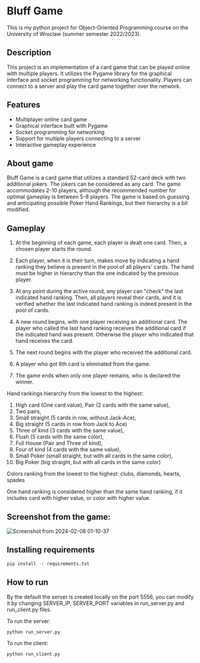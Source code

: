 # Bluff Game

This is my python project for Object-Oriented Programming course on the University of Wroclaw (summer semester 2022/2023).

## Description
This project is an implementation of a card game that can be played online with multiple players. It utilizes the Pygame library for the graphical interface and socket programming for networking functionality. Players can connect to a server and play the card game together over the network.

## Features
- Multiplayer online card game
- Graphical interface built with Pygame
- Socket programming for networking
- Support for multiple players connecting to a server
- Interactive gameplay experience

## About game

Bluff Game is a card game that utilizes a standard 52-card deck with two additional jokers. The jokers can be considered as any card. The game accommodates 2-10 players, although the recommended number for optimal gameplay is between 5-8 players.
The game is based on guessing and anticipating possible Poker Hand Rankings, but their hierarchy is a bit modified.

## Gameplay

1. At the beginning of each game, each player is dealt one card. Then, a chosen player starts the round.

2. Each player, when it is their turn, makes move by indicating a hand ranking they believe is present in the pool of all players' cards. The hand must be higher in hierarchy than the one indicated by the previous player.

3. At any point during the active round, any player can "check" the last indicated hand ranking. Then, all players reveal their cards, and it is verified whether the last indicated hand ranking is indeed present in the pool of cards.

4. A new round begins, with one player receiving an additional card. The player who called the last hand ranking receives  the additional card if the indicated hand was present. Otherwise the player who indicated that hand receives the card.

5. The next round begins with the player who received the additional card.

6. A player who got 6th card is eliminated from the game.

7. The game ends when only one player remains, who is declared the winner.

Hand rankings hierarchy from the lowest to the highest:
1. High card (One card value),
Pair (2 cards with the same value),
2. Two pairs,
3. Small straight (5 cards in row, without Jack-Ace),
4. Big straight (5 cards in row from Jack to Ace)
5. Three of kind (3 cards with the same value),
6. Flush (5 cards with the same color),
7. Full House (Pair and Three of kind),
8. Four of kind (4 cards with the same value),
8. Small Poker (small straight, but with all cards in the same color),
9. Big Poker (big straight, but with all cards in the same color)

Colors ranking from the lowest to the highest:
clubs, diamonds, hearts, spades

One hand ranking is considered higher than the same hand ranking, if it includes card with higher value, or color with higher value.

## Screenshot from the game:
![Screenshot from 2024-02-08 01-10-37](https://github.com/fabiangro/Bluff-Game/assets/118316299/b7ddb084-53e4-4e75-9eae-845d6207f30a)

## Installing requirements

```bash
pip install -r requirements.txt
```

## How to run
By the default the server is created locally on the port 5556, you can modify it by changing SERVER_IP, SERVER_PORT variables in run_server.py and run_client.py files.

To run the server:
```bash
python run_server.py
```
To run the client:
```bash
python run_client.py
```
